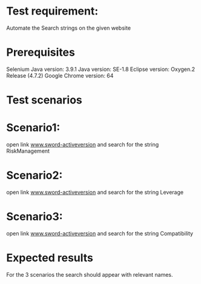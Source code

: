 # Test requirement: 
Automate the Search strings on the given website
# Prerequisites
Selenium Java version: 3.9.1
Java version: SE-1.8
Eclipse version: Oxygen.2 Release (4.7.2)
Google Chrome version: 64

# Test scenarios
# Scenario1:
open link www.sword-activeversion and search for the string RiskManagement

# Scenario2:
open link www.sword-activeversion and search for the string Leverage

# Scenario3: 
open link www.sword-activeversion and search for the string Compatibility

# Expected results
For the 3 scenarios the search should appear with relevant names.
